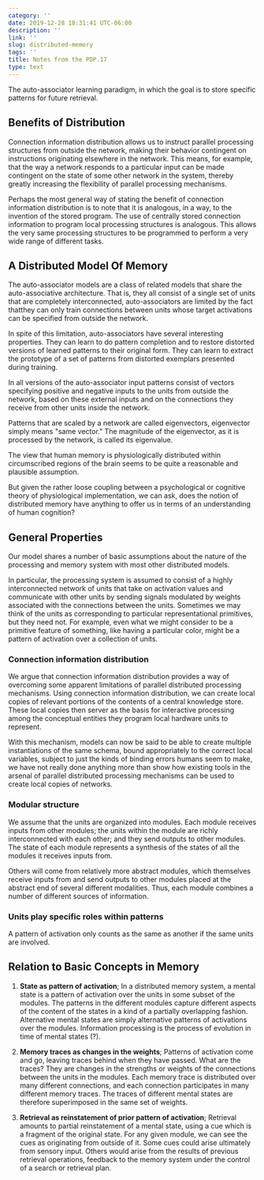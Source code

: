 ```yaml
---
category: ''
date: 2019-12-28 18:31:41 UTC-06:00
description: ''
link: ''
slug: distributed-memory 
tags: ''
title: Notes from the PDP.17
type: text
---
```

The auto-associator learning paradigm, in which the goal is to store specific patterns for future retrieval.

## Benefits of Distribution
Connection information distribution allows us to instruct parallel processing structures from outside the network, making their behavior contingent on instructions originating elsewhere in the network. This means, for example, that the way a network responds to a particular input can be made contingent on the state of some other network in the system, thereby greatly increasing the flexibility of parallel processing mechanisms.

Perhaps the most general way of stating the benefit of connection information distribution is to note that it is analogous, in a way, to the invention of the stored program. The use of centrally stored connection information to program local processing structures is analogous. This allows the very same processing structures to be programmed to perform a very wide range of different tasks.

## A Distributed Model Of Memory
The auto-associator models are a class of related models that share the auto-associative architecture. That is, they all consist of a single set of units that are completely interconnected, auto-associators are limited by the fact thatthey can only train connections between units whose target activations can be specified from outside the network.

In spite of this limitation, auto-associators have several interesting properties. They can learn to do pattern completion and to restore distorted versions of learned patterns to their original form. They can learn to extract the prototype of a set of patterns from distorted exemplars presented during training.

In all versions of the auto-associator input patterns consist of vectors specifying positive and negative inputs to the
 units from outside the network, based on these external inputs and on the connections they receive from other units inside the network.

Patterns that are scaled by a network are called eigenvectors, eigenvector simply means "same vector." The magnitude of the eigenvector, as it is processed by the network, is called its eigenvalue.

The view that human memory is physiologically distributed within circumscribed regions of the brain seems to be quite a reasonable and plausible assumption.

But given the rather loose coupling between a psychological or cognitive theory of physiological implementation, we can ask, does the notion of distributed memory have anything to offer us in terms of an understanding of human cognition?

## General Properties
Our model shares a number of basic assumptions about the nature of the processing and memory system with most other distributed models.

In particular, the processing system is assumed to consist of a highly interconnected network of units that take on activation values and communicate with other units by sending signals modulated by weights associated with the connections between the units. Sometimes we may think of the units as corresponding to particular representational primitives, but they need not. For example, even what we might consider to be a primitive feature of something, like having a particular color, might be a pattern of activation over a collection of units.

### Connection information distribution 
We argue that connection information distribution provides a way of overcoming some apparent limitations of parallel distributed processing mechanisms. Using connection information distribution, we can create local copies of relevant portions of the contents of a central knowledge store. These local copies then server as the basis for interactive processing among the conceptual entities they program local hardware units to represent.

With this mechanism, models can now be said to be able to create multiple instantiations of the same schema, bound appropriately to the correct local variables, subject to just the kinds of binding errors humans seem to make, we have not really done anything more than show how existing tools in the arsenal of parallel distributed processing mechanisms can be used to create local copies of networks.

### Modular structure
We assume that the units are organized into modules. Each module receives inputs from other modules; the units within the module are richly interconnected with each other; and they send outputs to other modules. The state of each module represents a synthesis of the states of all the modules it receives inputs from.

Others will come from relatively more abstract modules, which themselves receive inputs from and send outputs to other modules placed at the abstract end of several different modalities. Thus, each module combines a number of different sources of information.

### Units play specific roles within patterns
A pattern of activation only counts as the same as another if the same units are involved.

## Relation to Basic Concepts in Memory
1. **State as pattern of activation**; In a distributed memory system, a mental state is a pattern of activation over the units in some subset of the modules. The patterns in the different modules capture different aspects of the content of the states in a kind of a partially overlapping fashion. Alternative mental states are simply alternative patterns of activations over the modules. Information processing is the process of evolution in time of mental states (?).

2. **Memory traces as changes in the weights**; Patterns of activation come and go, leaving traces behind when they have passed. What are the traces? They are changes in the strengths or weights of the connections between the units in the modules. Each memory trace is distributed over many different connections, and each connection participates in many different memory traces. The traces of different mental states are therefore superimposed in the same set of weights.

3. **Retrieval as reinstatement of prior pattern of activation**; Retrieval amounts to partial reinstatement of a mental state, using a cue which is a fragment of the original state. For any given module, we can see the cues as originating from outside of it. Some cues could arise ultimately from sensory input. Others would arise from the results of previous retrieval operations, feedback to the memory system under the control of a search or retrieval plan.
